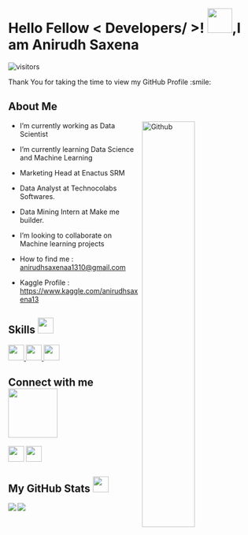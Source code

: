 <div align="center">

</div>

<h1> Hello Fellow < Developers/ >! <img src = "https://raw.githubusercontent.com/MartinHeinz/MartinHeinz/master/wave.gif" width = 50px>,I am Anirudh Saxena </h1>
<p align='center'>

![visitors](https://visitor-badge.glitch.me/badge?page_id=anirudhsaxena13.anirudhsaxena13)

</p>
<div size='20px'> Thank You for taking the time to view my GitHub Profile :smile: 
</div>

<h2> About Me</h2>

<img width="46%" align="right" alt="Github" 
     src="https://raw.githubusercontent.com/onimur/.github/master/.resources/git-header.svg" />
  


- I’m currently working as Data Scientist 

- I’m currently learning Data Science and Machine Learning 
  
- Marketing Head at Enactus SRM
 
- Data Analyst at Technocolabs Softwares.
     
- Data Mining Intern at Make me builder.
     
- I’m looking to collaborate on Machine learning projects 

- How to find me : <a href> anirudhsaxenaa1310@gmail.com </a> 
  
- Kaggle Profile : <a href> https://www.kaggle.com/anirudhsaxena13 </a> 

<h2> Skills <img src = "https://media2.giphy.com/media/QssGEmpkyEOhBCb7e1/giphy.gif?cid=ecf05e47a0n3gi1bfqntqmob8g9aid1oyj2wr3ds3mg700bl&rid=giphy.gif" width = 32px> </h2>
<a href= https://github.com/anirudhsaxena13?tab=repositories&q=&type=&language=python&sort= > <img width ='32px' src ='https://raw.githubusercontent.com/rahulbanerjee26/githubAboutMeGenerator/main/icons/python.svg'> </a>
<a href= https://github.com/anirudhsaxena13?tab=repositories&q=&type=&language=scikit&sort= > <img width ='32px' src ='https://raw.githubusercontent.com/rahulbanerjee26/githubAboutMeGenerator/main/icons/scikit.svg'> </a>
<a href= https://github.com/anirudhsaxena13?tab=repositories&q=&type=&language=cpp&sort= > <img width ='32px' src ='https://raw.githubusercontent.com/rahulbanerjee26/githubAboutMeGenerator/main/icons/cpp.svg'> </a>


<h2> Connect with me <img src='https://raw.githubusercontent.com/ShahriarShafin/ShahriarShafin/main/Assets/handshake.gif' width="100px"> </h2>
<a href = 'https://www.linkedin.com/in/https://www.linkedin.com/in/anirudh-saxena-93a9801b5/'> <img width = '32px' align= 'center' src="https://raw.githubusercontent.com/rahulbanerjee26/githubAboutMeGenerator/main/icons/linked-in-alt.svg"/></a> 
<a href = 'https://www.github.com/anirudhsaxena13'> <img width = '32px' align= 'center' src="https://raw.githubusercontent.com/rahulbanerjee26/githubAboutMeGenerator/main/icons/github.svg"/></a> 



<h2> My GitHub Stats <img src='https://media1.giphy.com/media/du3J3cXyzhj75IOgvA/giphy.gif?cid=ecf05e47x2g034i9pzwtzzsd3xgg2w9nr94t4tflbbgo3008&rid=giphy.gif' width='32px'> </h2>

<a href="https://github.com/anuraghazra/github-readme-stats">
<img align="left" src="https://github-readme-stats.vercel.app/api?username=anirudhsaxena13&count_private=true&show_icons=true&theme=default" />
</a>
<a href="https://github.com/anuraghazra/convoychat">
<img align="center" src="https://github-readme-stats.vercel.app/api/top-langs/?username=anirudhsaxena13&theme=default" />
</a>



<br>
